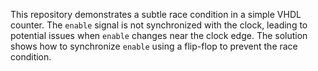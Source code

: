 This repository demonstrates a subtle race condition in a simple VHDL counter. The `enable` signal is not synchronized with the clock, leading to potential issues when `enable` changes near the clock edge. The solution shows how to synchronize `enable` using a flip-flop to prevent the race condition.
